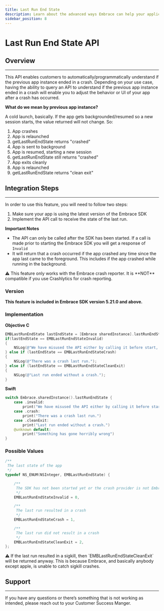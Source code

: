 ```yaml
---
title: Last Run End State
description: Learn about the advanced ways Embrace can help your application
sidebar_position: 8
---
```


# Last Run End State API

## Overview

---

This API enables customers to automatically/programmatically understand if the previous app instance ended in a crash. Depending on your use case, having the ability to query an API to understand if the previous app instance ended in a crash will enable you to adjust the behavior or UI of your app after a crash has occurred.

**What do we mean by previous app instance?**

A cold launch, basically. If the app gets backgrounded/resumed so a new session starts, the value returned will not change. So:

1. App crashes
2. App is relaunched
3. getLastRunEndState returns "crashed"
4. App is sent to background
5. App is resumed, starting a new session
6. getLastRunEndState still returns "crashed"
7. App exits cleanly
8. App is relaunched
9. getLastRunEndState returns "clean exit"

## Integration Steps

---

In order to use this feature, you will need to follow two steps:

1. Make sure your app is using the latest version of the Embrace SDK
2. Implement the API call to receive the state of the last run.

**Important Notes**

- The API can only be called after the SDK has been started. If a call is made prior to starting the Embrace SDK you will get a response of `Invalid`
- It will return that a crash occurred if the app crashed any time since the app last came to the foreground. This includes if the app crashed while running in the background.

<aside>
⚠️ This feature only works with the Embrace crash reporter. It is **NOT** compatible if you use Crashlytics for crash reporting.

</aside>

### Version

**This feature is included in Embrace SDK version 5.21.0 and above.**

### Implementation

**Objective C**

```objectivec
EMBLastRunEndState lastEndState = [Embrace sharedInstance].lastRunEndState;
if(lastEndState == EMBLastRunEndStateInvalid)
{
    NSLog(@"We have misused the API either by calling it before start, or by trying to use it with crashlytics.");
} else if (lastEndState == EMBLastRunEndStateCrash)
{
    NSLog(@"There was a crash last run.");
} else if (lastEndState == EMBLastRunEndStateCleanExit)
{
    NSLog(@"Last run ended without a crash.");
}
```

**Swift**

```swift
switch Embrace.sharedInstance().lastRunEndState {
    case .invalid:
        print("We have misused the API either by calling it before start, or by trying to use it with crashlytics.")
    case .crash:
        print("There was a crash last run.")
    case .cleanExit:
        print("Last run ended without a crash.")
    @unknown default:
        print("Something has gone horribly wrong")
}
```

### Possible Values

```objectivec
/**
 The last state of the app
 */
typedef NS_ENUM(NSInteger, EMBLastRunEndState) {

    /**
     The SDK has not been started yet or the crash provider is not Embrace
     */
    EMBLastRunEndStateInvalid = 0,

    /**
     The last run resulted in a crash
     */
    EMBLastRunEndStateCrash = 1,

    /**
     The last run did not result in a crash
     */
    EMBLastRunEndStateCleanExit = 2,
};
```

<aside>
⚠️ If the last run resulted in a sigkill, then `EMBLastRunEndStateCleanExit` will be returned anyway. This is because Embrace, and basically anybody except apple, is unable to catch sigkill crashes.

</aside>

## Support

---

If you have any questions or there’s something that is not working as intended, please reach out to your Customer Success Manger.
